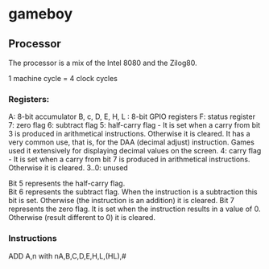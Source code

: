 # gameboy

## Processor
The processor is a mix of the Intel 8080 and the Zilog80.

1 machine cycle = 4 clock cycles


### Registers:
A: 8-bit accumulator
B, c, D, E, H, L : 8-bit GPIO registers
F: status register
7: zero flag
6: subtract flag
5: half-carry flag - It is set when a carry from bit 3 is produced in arithmetical instructions.  Otherwise it is cleared.  It has a very common use, that is, for the DAA (decimal adjust) instruction.  Games used it extensively for displaying decimal values on the screen.
4: carry flag - It is set when a carry from bit 7 is produced in arithmetical instructions.  Otherwise it is cleared.
3..0: unused

Bit 5 represents the half-carry flag.  
Bit 6 represents the subtract flag.  When the instruction is a subtraction this bit is set.  Otherwise (the instruction is an addition) it is cleared.
Bit 7 represents the zero flag.  It is set when the instruction results in a value of 0.  Otherwise (result different to 0) it is cleared.


### Instructions

ADD A,n 
  with nA,B,C,D,E,H,L,(HL),#